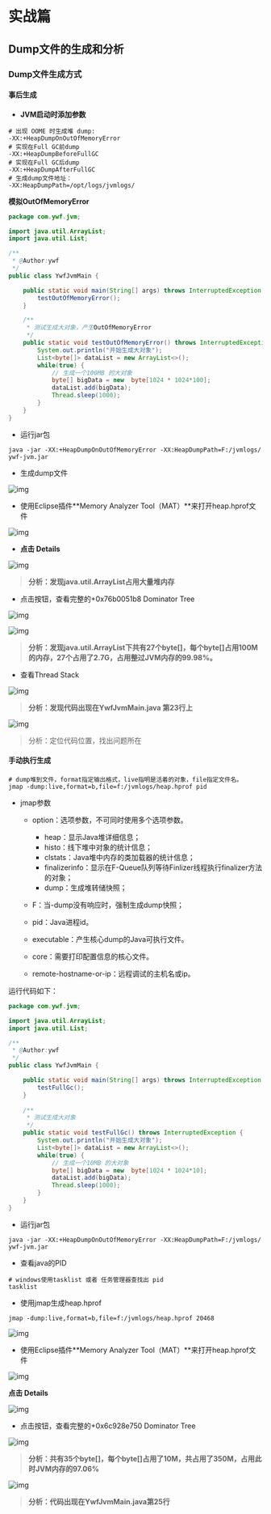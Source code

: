 # 实战篇

## Dump文件的生成和分析

### Dump文件生成方式

#### 事后生成

- **JVM启动时添加参数**

```properties
# 出现 OOME 时生成堆 dump: 
-XX:+HeapDumpOnOutOfMemoryError
# 实现在Full GC前dump
-XX:+HeapDumpBeforeFullGC
# 实现在Full GC后dump
-XX:+HeapDumpAfterFullGC
# 生成dump文件地址：
-XX:HeapDumpPath=/opt/logs/jvmlogs/
```



**模拟OutOfMemoryError**

```java
package com.ywf.jvm;

import java.util.ArrayList;
import java.util.List;

/**
 * @Author:ywf
 */
public class YwfJvmMain {

    public static void main(String[] args) throws InterruptedException {
        testOutOfMemoryError();
    }

    /**
     * 测试生成大对象，产生OutOfMemoryError
     */
    public static void testOutOfMemoryError() throws InterruptedException {
        System.out.println("开始生成大对象");
        List<byte[]> dataList = new ArrayList<>();
        while(true) {
            // 生成一个100MB 的大对象
            byte[] bigData = new  byte[1024 * 1024*100];
            dataList.add(bigData);
            Thread.sleep(1000);
        }
    }
}
```



- 运行jar包

```shell
java -jar -XX:+HeapDumpOnOutOfMemoryError -XX:HeapDumpPath=F:/jvmlogs/ ywf-jvm.jar
```

- 生成dump文件

![img](img/jvm30.png)



- 使用Eclipse插件**Memory Analyzer Tool（MAT）**来打开heap.hprof文件

![img](img/jvm31.png)



- **点击 Details**



![img](img/jvm32.png)

> **分析：发现java.util.ArrayList占用大量堆内存**



- 点击按钮，查看完整的+0x76b0051b8  Dominator Tree

![img](img/jvm33.png)



![img](img/jvm34.png)

> **分析：发现java.util.ArrayList下共有27个byte[]，每个byte[]占用100M的内存，27个占用了2.7G，占用整过JVM内存的99.98%。**



- 查看Thread Stack

![img](img/jvm35.png)

> **分析：发现代码出现在YwfJvmMain.java 第23行上**

![img](img/jvm36.png)

> 分析：定位代码位置，找出问题所在



#### 手动执行生成

```shell
# dump堆到文件，format指定输出格式，live指明是活着的对象，file指定文件名。
jmap -dump:live,format=b,file=f:/jvmlogs/heap.hprof pid
```

- jmap参数

  - option：选项参数，不可同时使用多个选项参数。
    - heap：显示Java堆详细信息；
    - histo：线下堆中对象的统计信息；
    - clstats：Java堆中内存的类加载器的统计信息；
    - finalizerinfo：显示在F-Queue队列等待Finlizer线程执行finalizer方法的对象；
    - dump：生成堆转储快照；

  - F：当-dump没有响应时，强制生成dump快照；
  - pid：Java进程id。
  - executable：产生核心dump的Java可执行文件。
  - core：需要打印配置信息的核心文件。
  - remote-hostname-or-ip：远程调试的主机名或ip。



运行代码如下：

```java
package com.ywf.jvm;

import java.util.ArrayList;
import java.util.List;

/**
 * @Author:ywf
 */
public class YwfJvmMain {

    public static void main(String[] args) throws InterruptedException {
        testFullGc();
    }
    
    /**
     * 测试生成大对象
     */
    public static void testFullGc() throws InterruptedException {
        System.out.println("开始生成大对象");
        List<byte[]> dataList = new ArrayList<>();
        while(true) {
            // 生成一个10MB 的大对象
            byte[] bigData = new  byte[1024 * 1024*10];
            dataList.add(bigData);
            Thread.sleep(1000);
        }
    }
}
```

- 运行jar包

```shell
java -jar -XX:+HeapDumpOnOutOfMemoryError -XX:HeapDumpPath=F:/jvmlogs/ ywf-jvm.jar
```

- 查看java的PID

```shell
# windows使用tasklist 或者 任务管理器查找出 pid
tasklist
```

- 使用jmap生成heap.hprof

```shell
jmap -dump:live,format=b,file=f:/jvmlogs/heap.hprof 20468
```

![img](img/jvm37.png)

- 使用Eclipse插件**Memory Analyzer Tool（MAT）**来打开heap.hprof文件

![img](img/jvm38.png)

**点击 Details**

![img](img/jvm39.png)

- 点击按钮，查看完整的+0x6c928e750 Dominator Tree

![img](img/jvm40.png)

> **分析：共有35个byte[]，每个byte[]占用了10M，共占用了350M，占用此时JVM内存的97.06%**



![img](img/jvm41.png)

> **分析：代码出现在YwfJvmMain.java第25行**



